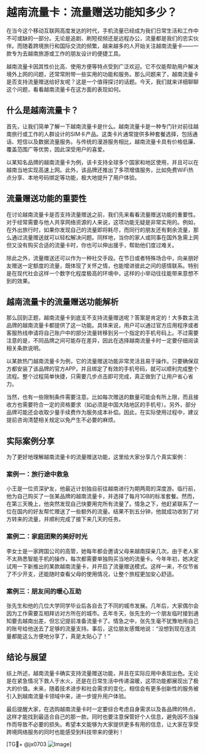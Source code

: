 # 越南流量卡：流量赠送功能知多少？

在当今这个移动互联网高度发达的时代，手机流量已经成为我们日常生活和工作中不可或缺的一部分。无论是追剧、刷短视频还是远程办公，流量都是我们的忠实伙伴。而随着跨境旅行和国际交流的频繁，越来越多的人开始关注越南流量卡——一款专为去越南旅游或工作的朋友设计的便捷工具。

越南流量卡因其性价比高、使用方便等特点受到广泛欢迎。它不仅能帮助用户解决境外上网的问题，还常常附带一些实用的功能和服务。那么问题来了，越南流量卡是否支持流量赠送给好友呢？这是一个值得探讨的话题。今天，我们就来详细聊聊这个问题，看看越南流量卡在这方面的表现如何。

## 什么是越南流量卡？

首先，让我们简单了解一下越南流量卡是什么。越南流量卡是一种专门针对前往越南旅行或工作的人群设计的SIM卡产品。这类卡片通常提供多种套餐选择，包括通话、短信以及数据流量服务。与传统的漫游服务相比，越南流量卡具有价格低廉、覆盖范围广等优势，因此深受用户的喜爱。

以某知名品牌的越南流量卡为例，该卡支持全球多个国家和地区使用，并且可以在越南当地实现高速上网。此外，该品牌还推出了多项增值服务，比如免费WiFi热点分享、本地号码绑定等功能，极大地提升了用户体验。

## 流量赠送功能的重要性

在讨论越南流量卡是否支持流量赠送之前，我们先来看看流量赠送功能的重要性。对于经常需要与他人共享网络资源的人来说，这项功能无疑是非常实用的。例如，在外出旅行时，如果你发现自己的流量即将耗尽，而同行的朋友还有剩余流量，那么通过流量赠送就可以轻松解决问题。同样地，当你的家人或同事在国外急需上网但又没有购买合适的流量卡时，你也可以伸出援手，帮助他们度过难关。

除此之外，流量赠送还可以作为一种社交手段。在节日或者特殊场合中，向亲朋好友赠送一定额度的流量，既体现了关怀之情，也能增进彼此之间的感情联系。特别是在现代社会这样一个数字化程度极高的环境中，这样的小举动往往能带来意想不到的效果。

## 越南流量卡的流量赠送功能解析

那么回到正题，越南流量卡到底支不支持流量赠送呢？答案是肯定的！大多数主流品牌的越南流量卡都提供了这一功能。具体来说，用户可以通过官方应用程序或者客服热线申请将自己账户中的部分流量转移到另一个指定的手机号码上。不过需要注意的是，不同品牌之间可能存在差异，因此在选择越南流量卡时一定要仔细阅读相关条款说明。

以某款热门越南流量卡为例，它的流量赠送功能非常灵活且易于操作。只要确保双方都安装了该品牌的官方APP，并且绑定了有效的手机号码，就可以顺利完成整个流程。整个过程简单快捷，只需要几步点击即可完成，真正做到了让用户省心省力。

当然，也有一些限制条件需要注意。比如每次赠送的数量可能会有所上限，而且接收方也需要符合一定的资格要求（如必须是中国大陆地区的手机号）。另外，部分品牌可能还会收取少量手续费作为服务成本补偿。因此，在实际使用过程中，建议提前咨询清楚相关规定以免产生不必要的麻烦。

## 实际案例分享

为了更好地理解越南流量卡的流量赠送功能，这里给大家分享几个真实案例：

### 案例一：旅行途中救急

小王是一位资深驴友，他最近计划独自前往越南进行为期两周的深度游。临行前，他为自己购买了一张某品牌的越南流量卡，并选择了每月1GB的标准套餐。然而，在第三天晚上，他突然发现自己快要用完所有流量了。情急之下，他赶紧联系了一位在国内的好友帮忙赠送了一些额外的流量。结果不到五分钟，他就成功收到了对方转来的流量，并顺利完成了接下来几天的任务。

### 案例二：家庭团聚的美好时光

李女士是一家跨国公司的高管，她每年都会邀请父母来越南探亲几次。由于老人家不太熟悉智能手机的操作，每次都需要单独购买当地的流量卡。今年年初，她决定试用一下新推出的某款越南流量卡，并开启了流量赠送模式。这样一来，不仅节省了不少开支，还能随时查看父母的使用情况，让整个旅程更加安心舒适。

### 案例三：朋友间的暖心互助

张先生和他的几位大学同学毕业后各自去了不同的城市发展。几年后，大家偶尔会因为工作需要互相拜访对方所在的城市。去年冬天，张先生的一个朋友临时接到通知要去越南出差，但忘记提前准备流量卡了。情急之中，张先生毫不犹豫地用自己的账号给他送去了足够的流量支持。事后，这位朋友感慨地说：“没想到现在连流量都能这么方便地分享了，真是太贴心了！”

## 结论与展望

综上所述，越南流量卡确实支持流量赠送功能，并且在实际应用中表现出色。无论是在紧急情况下救人于水火，还是在日常生活中传递温暖，这项功能都展现出了极大的价值。未来，随着技术进步和社会需求的变化，相信会有更多创新性的服务被引入到越南流量卡领域中来，进一步提升用户体验。

最后提醒大家，在选购越南流量卡时一定要综合考虑自身需求以及各品牌的特点，这样才能找到最适合自己的那一款。同时也要注意保管好个人信息，避免因不当操作而导致不必要的损失。希望本文能够为大家提供更多有用的信息，让大家在享受跨境网络服务的同时也能感受到科技带来的便利！

[TG💪+ @jx0703 ![Image](https://github.com/user-attachments/assets/dbca1d08-cadb-493c-b0ec-ad6f7a83f270)]